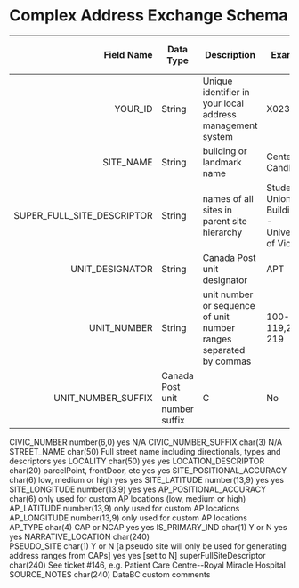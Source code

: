 # Complex Address Exchange Schema

Field Name |	Data Type |	Description |	Example | Required for CAP |	Required for NCAP
----------: | -------------- | --------------------- | ------------------| ------------- | ---------
YOUR_ID |String|Unique identifier in your local address management system|X0233212| yes|yes
SITE_NAME |String|building or landmark name|Centennial Candle|yes|yes
SUPER_FULL_SITE_DESCRIPTOR|String|names of all sites in parent site hierarchy|Student Union Building -- University of Victoria|No|No
UNIT_DESIGNATOR |String|Canada Post unit designator|APT|No|No
UNIT_NUMBER|String| unit number or sequence of unit number ranges separated by commas|100-119,200-219|No|No
UNIT_NUMBER_SUFFIX| Canada Post unit number suffix|C|No|No
CIVIC_NUMBER	number(6,0)		yes	N/A
CIVIC_NUMBER_SUFFIX	char(3)			N/A
STREET_NAME	char(50)	Full street name including directionals, types and descriptors	yes	
LOCALITY	char(50)		yes	yes
LOCATION_DESCRIPTOR	char(20)	parcelPoint, frontDoor, etc	yes	yes
SITE_POSITIONAL_ACCURACY	char(6)	low, medium or high	yes	yes
SITE_LATITUDE	number(13,9)		yes	yes
SITE_LONGITUDE	number(13,9)		yes	yes
AP_POSITIONAL_ACCURACY	char(6)	only used for custom AP locations (low, medium or high)		
AP_LATITUDE	number(13,9)	only used for custom AP locations		
AP_LONGITUDE	number(13,9)	only used for custom AP locations		
AP_TYPE	char(4)	CAP or NCAP	yes	yes
IS_PRIMARY_IND	char(1)	Y or N	yes	yes
NARRATIVE_LOCATION	char(240)			
PSEUDO_SITE	char(1)	Y or N [a pseudo site will only be used for generating address ranges from CAPs]	yes	yes [set to N]
superFullSiteDescriptor	char(240)	See ticket #146, e.g. Patient Care Centre--Royal Miracle Hospital		
SOURCE_NOTES	char(240)	DataBC custom comments		
